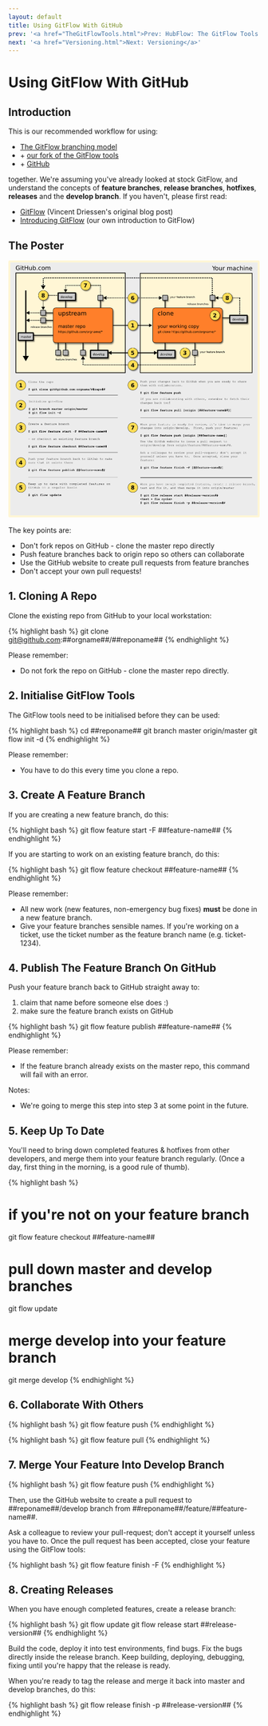 ```yaml
---
layout: default
title: Using GitFlow With GitHub
prev: '<a href="TheGitFlowTools.html">Prev: HubFlow: The GitFlow Tools Adapted For GitHub</a>'
next: '<a href="Versioning.html">Next: Versioning</a>'
---
```

# Using GitFlow With GitHub #

## Introduction ##

This is our recommended workflow for using:

* [The GitFlow branching model](http://nvie.com/posts/a-successful-git-branching-model/)
* \+ [our fork of the GitFlow tools](https://github.com/datasift/gitflow)
* \+ [GitHub](https://github.com)

together.  We're assuming you've already looked at stock GitFlow, and understand the concepts of __feature branches__, __release branches__, __hotfixes__, __releases__ and the __develop branch__.  If you haven't, please first read:

* [GitFlow](http://nvie.com/posts/a-successful-git-branching-model/) (Vincent Driessen's original blog post)
* [Introducing GitFlow](http://datasift.github.com/gitflow/IntroducingGitFlow.html) (our own introduction to GitFlow)

## The Poster ##

![GitFlow For GitHub](GitFlowWorkflowNoFork.png)

<p><span class="label label-info">The key points are:</span></p>

* Don't fork repos on GitHub - clone the master repo directly
* Push feature branches back to origin repo so others can collaborate
* Use the GitHub website to create pull requests from feature branches
* Don't accept your own pull requests!

## 1. Cloning A Repo ##

Clone the existing repo from GitHub to your local workstation:

{% highlight bash %}
git clone git@github.com:##orgname##/##reponame##
{% endhighlight %}

<p><span class="label label-important">Please remember:</span></p>

* Do not fork the repo on GitHub - clone the master repo directly.

## 2. Initialise GitFlow Tools ##

The GitFlow tools need to be initialised before they can be used:

{% highlight bash %}
cd ##reponame##
git branch master origin/master
git flow init -d
{% endhighlight %}

<p><span class="label label-important">Please remember:</span></p>

* You have to do this every time you clone a repo.

## 3. Create A Feature Branch ##

If you are creating a new feature branch, do this:

{% highlight bash %}
git flow feature start -F ##feature-name##
{% endhighlight %}

If you are starting to work on an existing feature branch, do this:

{% highlight bash %}
git flow feature checkout ##feature-name##
{% endhighlight %}

<p><span class="label label-important">Please remember:</span></p>

* All new work (new features, non-emergency bug fixes) __must__ be done in a new feature branch.
* Give your feature branches sensible names.  If you're working on a ticket, use the ticket number as the feature branch name (e.g. ticket-1234).

## 4. Publish The Feature Branch On GitHub ##

Push your feature branch back to GitHub straight away to:

1. claim that name before someone else does :)
1. make sure the feature branch exists on GitHub

{% highlight bash %}
git flow feature publish ##feature-name##
{% endhighlight %}

<p><span class="label label-important">Please remember:</span></p>

* If the feature branch already exists on the master repo, this command will fail with an error.

<p><span class="label label-info">Notes:</span></p>

* We're going to merge this step into step 3 at some point in the future.

## 5. Keep Up To Date ##

You'll need to bring down completed features & hotfixes from other developers, and merge them into your feature branch regularly.  (Once a day, first thing in the morning, is a good rule of thumb).

{% highlight bash %}
# if you're not on your feature branch
git flow feature checkout ##feature-name##

# pull down master and develop branches
git flow update

# merge develop into your feature branch
git merge develop
{% endhighlight %}

## 6. Collaborate With Others ##

{% highlight bash %}
git flow feature push
{% endhighlight %}

{% highlight bash %}
git flow feature pull
{% endhighlight %}

## 7. Merge Your Feature Into Develop Branch ##

{% highlight bash %}
git flow feature push
{% endhighlight %}

Then, use the GitHub website to create a pull request to ##reponame##/develop branch from ##reponame##/feature/##feature-name##.

Ask a colleague to review your pull-request; don't accept it yourself unless you have to.  Once the pull request has been accepted, close your feature using the GitFlow tools:

{% highlight bash %}
git flow feature finish -F
{% endhighlight %}

## 8. Creating Releases ##

When you have enough completed features, create a release branch:

{% highlight bash %}
git flow update
git flow release start ##release-version##
{% endhighlight %}

Build the code, deploy it into test environments, find bugs.  Fix the bugs directly inside the release branch.  Keep building, deploying, debugging, fixing until you're happy that the release is ready.

When you're ready to tag the release and merge it back into master and develop branches, do this:

{% highlight bash %}
git flow release finish -p ##release-version##
{% endhighlight %}
